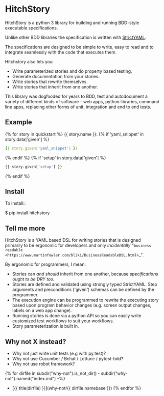 HitchStory
==========

HitchStory is a python 3 library for building and running BDD-style executable specifications.

Unlike other BDD libraries the specification is written with [StrictYAML](https://hitchdev.com/strictyaml).

The specifications are designed to be simple to write, easy to read and to integrate seamlessly with the
code that executes them.

Hitchstory also lets you:

* Write parameterized stories and do property based testing.
* Generate documentation from your stories.
* Write stories that rewrite themselves.
* Write stories that inherit from one another.

This library was dogfooded for years to BDD, test and autodocument a variety
of different kinds of software - web apps, python libraries, command line apps, replacing
other forms of unit, integration and end to end tests.

Example
-------

{% for story in quickstart %}
{{ story.name }}:
{% if 'yaml_snippet' in story.data['given'] %}
```yaml
{{ story.given['yaml_snippet'] }}
```
{% endif %}
{% if 'setup' in story.data['given'] %}
```python
{{ story.given['setup'] }}
```
{% endif %}


Install
-------

To install::

  $ pip install hitchstory


Tell me more
------------

HitchStory is a YAML based DSL for writing stories that is designed primarily to be ergonomic
for developers and only *incidentally* "`business readable <https://www.martinfowler.com/bliki/BusinessReadableDSL.html>`_".

By ergonomic for programmers, I mean:

* Stories can *and should* inherit from one another, because *specifications ought to be DRY too*.
* Stories are defined and validated using strongly typed StrictYAML. Step arguments and preconditions ('given') schemas can be defined by the programmer.
* The execution engine can be programmed to rewrite the executing story based upon program behavior changes (e.g. screen output changes, labels on a web app change).
* Running stories is done via a python API so you can easily write customized test workflows to suit your workflows.
* Story parameterization is built in.

  
  
Why not X instead?
------------------

* Why not just write unit tests (e.g with py.test)?
* Why not use Cucumber / Behat / Lettuce / pytest-bdd?
* Why not use robot framework?

{% for dirfile in subdir("why-not").is_not_dir() - subdir("why-not").named("index.md") -%} 
- [{{ title(dirfile) }}](why-not/{{ dirfile.namebase }})
{% endfor %}
